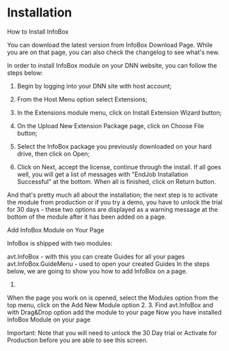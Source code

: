 # Installation

How to Install InfoBox

You can download the latest version from InfoBox Download Page. While you are on that page, you can also check the changelog to see what's new.

In order to install InfoBox module on your DNN website, you can follow the steps below:

1. Begin by logging into your DNN site with host account;

2. From the Host Menu option select Extensions;

3. In the Extensions module menu, click on Install Extension Wizard button;

4. On the Upload New Extension Package page, click on Choose File button;

5. Select the InfoBox package you previously downloaded on your hard drive, then click on Open;

6. Click on Next, accept the license, continue through the install. If all goes well, you will get a list of messages with "EndJob Installation Successful" at the bottom. When all is finished, click on Return button.

And that's pretty much all about the installation; the next step is to activate the module from production or if you try a demo, you have to unlock the trial for 30 days - these two options are displayed as a warning message at the bottom of the module after it has been added on a page. 

Add InfoBox Module on Your Page

InfoBox is shipped with two modules: 

avt.InfoBox -  with this you can create Guides for all your pages 
avt.InfoBox.GuideMenu - used to open your created Guides
In the steps below, we are going to show you how to add InfoBox on a page.

1. 
When the page you work on is opened, select the Modules option from the top menu, click on the Add New Module option
2. 
3. 
Find avt.InfoBox and with Drag&Drop option add the module to your page
Now you have installed InfoBox Module on your page

Important: Note that you will need to unlock the 30 Day trial or Activate for Production before you are able to see this screen. 